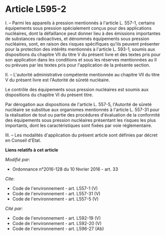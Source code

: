 # Article L595-2

I. – Parmi les appareils à pression mentionnés à l'article L. 557-1, certains équipements sous pression spécialement conçus
pour des applications nucléaires, dont la défaillance peut donner lieu à des émissions importantes de substances
radioactives, et dénommés équipements sous pression nucléaires, sont, en raison des risques spécifiques qu'ils peuvent
présenter pour la protection des intérêts mentionnés à l'article L. 593-1, soumis aux dispositions du chapitre VII du titre V
du présent livre et des textes pris pour son application dans les conditions et sous les réserves mentionnées au II ou
prévues par les textes pris pour l'application de la présente section.

II. – L'autorité administrative compétente mentionnée au chapitre VII du titre V du présent livre est l'Autorité de sûreté
nucléaire.

Le contrôle des équipements sous pression nucléaires est soumis aux dispositions du chapitre VI du présent titre.

Par dérogation aux dispositions de l'article L. 557-5, l'Autorité de sûreté nucléaire se substitue aux organismes mentionnés
à l'article L. 557-31 pour la réalisation de tout ou partie des procédures d'évaluation de la conformité des équipements sous
pression nucléaires présentant les risques les plus importants, dont les caractéristiques sont fixées par voie réglementaire.

III. – Les modalités d'application du présent article sont définies par décret en Conseil d'Etat.

**Liens relatifs à cet article**

_Modifié par_:

  - Ordonnance n°2016-128 du 10 février 2016 - art. 33

_Cite_:

  - Code de l'environnement - art. L557-1 (V)
  - Code de l'environnement - art. L557-31 (V)
  - Code de l'environnement - art. L557-5 (V)

_Cité par_:

  - Code de l'environnement - art. L592-19 (V)
  - Code de l'environnement - art. L592-20 (V)
  - Code de l'environnement - art. L596-27 (Ab)
